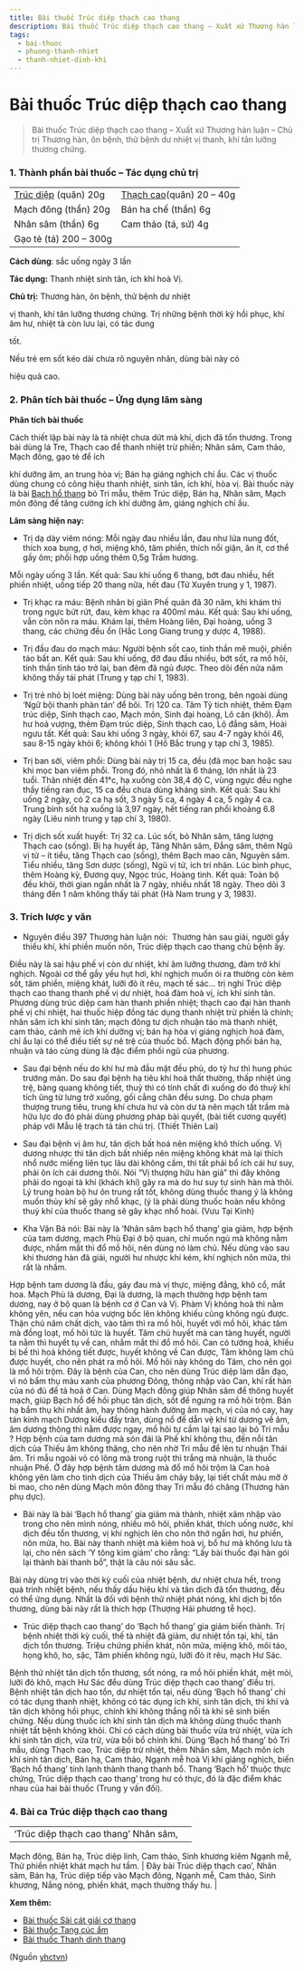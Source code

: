 ```yaml
---
title: Bài thuốc Trúc diệp thạch cao thang
description: Bài thuốc Trúc diệp thạch cao thang – Xuất xứ Thương hàn luận – Chủ trị 
tags:
  - bai-thuoc
  - phuong-thanh-nhiet
  - thanh-nhiet-dinh-khi
---
```


# Bài thuốc Trúc diệp thạch cao thang 

> Bài thuốc Trúc diệp thạch cao thang – Xuất xứ Thương hàn luận – Chủ trị Thương hàn, ôn bệnh, thử bệnh dư nhiệt vị thanh, khí tân lưỡng thương chứng.

### 1. Thành phần bài thuốc – Tác dụng chủ trị

|  |  |
| --- | --- |
| [Trúc diệp](/yhctvn/vi-thuoc-truc-diep) (quân) 20g | [Thạch cao](/yhctvn/vi-thuoc-thach-cao)(quân) 20 – 40g |
| Mạch đông (thần) 20g | Bán ha chế (thần) 6g |
| Nhân sâm (thần) 6g | Cam thảo (tá, sứ) 4g |
| Gạo tẻ (tá) 200 – 300g |   |

**Cách dùng**: sắc uống ngày 3 lần

**Tác dụng:** Thanh nhiệt sinh tân, ích khí hoà Vị. 

**Chủ trị:** Thương hàn, ôn bệnh, thử bệnh dư nhiệt  

vị thanh, khí tân lưỡng thương chứng. Trị những bệnh thời kỳ hồi phục, khí âm hư, nhiệt tà còn lưu lại, có tác dung  

tốt. 

Nếu trẻ em sốt kéo dài chưa rõ nguyên nhân, dùng bài này có  

hiệu quả cao.  

### 2. Phân tích bài thuốc – Ứng dụng lâm sàng

**Phân tích bài thuốc**

Cách thiết lập bài này là tà nhiệt chưa dứt mà khí, dịch đã tổn thương. Trong bài dùng lá Tre, Thạch cao để thanh nhiệt trừ phiền; Nhân sâm, Cam thảo, Mạch đông, gạo tẻ để ích  

khí dưỡng âm, an trung hòa vị; Bán hạ giáng nghịch chí ẩu. Các vị thuốc dùng chung có công hiệu thanh nhiệt, sinh tân, ích khí, hòa vị. Bài thuốc này là bài [Bạch hổ thang](/yhctvn/bai-thuoc-bach-ho-thang) bỏ Tri mẫu, thêm Trúc diệp, Bán hạ, Nhân sâm, Mạch môn đông để tăng cường ích khí dưỡng âm, giáng nghịch chỉ ấu.

**Lâm sàng hiện nay:**

+ Trị dạ dày viêm nóng: Mỗi ngày đau nhiều lần, đau như lửa nung đốt, thích xoa bụng, ợ hơi, miệng khô, tâm phiền, thích nổi giận, ăn ít, cơ thể gầy ôm; phối hợp uống thêm 0,5g Trầm hương.

Mỗi ngày uống 3 lần. Kết quả: Sau khi uống 6 thang, bớt đau nhiều, hết phiền nhiệt, uống tiếp 20 thang nữa, hết đau (Tứ Xuyên trung y 1, 1987).

+ Trị khạc ra máu: Bệnh nhân bị giãn Phế quản đã 30 năm, khi khám thì trong ngực bứt rứt, đau, kèm khạc ra 400ml máu. Kết quả: Sau khi uống, vẫn còn nôn ra máu. Khám lại, thêm Hoàng liên, Đại hoàng, uống 3 thang, các chứng đều ổn (Hắc Long Giang trung y dược 4, 1988).

+ Trị đầu đau do mạch máu: Người bệnh sốt cao, tinh thần mê muội, phiền táo bất an. Kết quả: Sau khi uống, đỡ đau đầu nhiều, bớt sốt, ra mồ hôi, tinh thần tỉnh táo trở lại, ban đêm đã ngủ được. Theo dõi đến nửa năm không thấy tái phát (Trung y tạp chí 1, 1983).

+ Trị trẻ nhỏ bị loét miệng: Dùng bài này uống bên trong, bên ngoài dùng ‘Ngữ bội thanh phàn tán’ để bôi. Trị 120 ca. Tâm Tỳ tích nhiệt, thêm Đạm trúc diệp, Sinh thạch cao, Mạch môn, Sinh đại hoàng, Lô căn (khô). Âm hư hoả vượng, thêm Đạm trúc diệp, Sinh thạch cao, Lộ đẳng sâm, Hoài ngưu tất. Kết quả: Sau khi uống 3 ngày, khỏi 67, sau 4-7 ngày khỏi 46, sau 8-15 ngày khỏi 6; không khỏi 1 (Hồ Bắc trung y tạp chí 3, 1985).

+ Trị ban sởi, viêm phổi: Dùng bài này trị 15 ca, đều (đã mọc ban hoặc sau khi mọc ban viêm phổi. Trong đó, nhỏ nhất là 6 tháng, lớn nhất là 23 tuổi. Thân nhiệt đến 41°c, hạ xuống còn 38,4 độ C, vùng ngực đều nghe thấy tiếng ran đục, 15 ca đều chưa dùng kháng sinh. Kết quả: Sau khi uống 2 ngày, có 2 ca hạ sốt, 3 ngày 5 ca, 4 ngày 4 ca, 5 ngày 4 ca. Trung bình sốt hạ xuống là 3,97 ngày, hết tiếng ran phổi khoảng 6.8 ngày (Liêu ninh trung y tạp chí 3, 1980).

+ Trị dịch sốt xuất huyết: Trị 32 ca. Lúc sốt, bỏ Nhân sâm, tăng lượng Thạch cao (sống). Bị hạ huyết áp, Tăng Nhân sâm, Đẳng sâm, thêm Ngũ vị tử – ít tiểu, tăng Thạch cao (sống), thêm Bạch mao căn, Nguyên sâm. Tiểu nhiều, tăng Sơn dược (sống), Ngũ vị tử, ích trí nhân. Lúc bình phục, thêm Hoàng kỳ, Đương quy, Ngọc trúc, Hoàng tinh. Kết quả: Toàn bộ đều khỏi, thời gian ngắn nhất là 7 ngày, nhiều nhất 18 ngày. Theo dõi 3 tháng đến 1 năm không thấy tái phát (Hà Nam trung y 3, 1983).

### 3. Trích lược y văn

+ Nguyên điều 397 Thương hàn luận nói:  Thương hàn sau giải, người gầy thiếu khí, khí phiền muốn nôn, Trúc diệp thạch cao thang chủ bệnh ấy.

Điều này là sai hậu phế vị còn dư nhiệt, khí âm lưỡng thương, đàm trở khí nghịch. Ngoài cơ thể gầy yếu hụt hơi, khí nghịch muốn ói ra thường còn kèm sốt, tâm phiền, miệng khát, lưỡi đỏ ít rêu, mạch tế sác… trị nghi Trúc diệp thạch cao thang thanh phế vị dư nhiệt, hoá đàm hoà vị, ích khí sinh tân. Phương dùng trúc diệp cam hàn thanh phiền nhiệt; thạch cao đại hàn thanh phế vị chi nhiệt, hai thuốc hiệp đồng tác dụng thanh nhiệt trừ phiền là chính; nhân sâm ích khí sinh tân; mạch đông tư dịch nhuận táo mà thanh nhiệt, cam thảo, cánh mẽ ích khí dưỡng vị; bán hạ hòa vị giáng nghịch hoá đàm, chỉ ẩu lại có thể điều tiết sự nê trệ của thuốc bổ. Mạch động phối bán hạ, nhuận và táo cùng dùng là đặc điểm phối ngũ của phương.

+ Sau đại bệnh nếu do khí hư mà đầu mặt đều phù, do tỳ hư thì hung phúc trướng mãn. Do sau đại bệnh hạ tiêu khí hoá thất thường, thấp nhiệt úng trệ, bàng quang không tiết, thuỷ thì có tính chất đi xuống do đó thuỷ khí tích ũng từ lưng trở xuống, gối cẳng chân đều sưng. Do chưa phạm thượng trung tiêu, trung khí chưa hư và còn dư tà nên mạch tất trầm mà hữu lực do đó phải dùng phương pháp bài quyết, (bài tiết cương quyết) pháp với Mẫu lệ trạch tả tán chủ trị. (Thiết Thiên Lai)

+ Sau đại bệnh vị âm hư, tân dịch bất hoá nên miệng khô thích uống. Vị dương nhược thì tân dịch bất nhiếp nên miệng không khát mà lại thích nhổ nước miếng liên tục lâu dài không cầm, thì tất phải bổ ích cái hư suy, phải ôn ích cái dương thôi. Nói “Vị thượng hữu hàn giả” thì đây không phải do ngoại tà khí (khách khí) gây ra mà do hư suy tự sinh hàn mà thôi. Lý trung hoàn bộ hư ôn trung rất tốt, không dùng thuốc thang ý là không muốn thủy khí sẽ gây nhổ khạc, (ý là phải dùng thuốc hoàn nếu không thuỷ khí của thuốc thang sẽ gây khạc nhổ hoài. (Vưu Tại Kinh)

+ Kha Vận Bá nói: Bài này là ‘Nhân sâm bạch hổ thang’ gia giảm, hợp bệnh của tam dương, mạch Phù Đại ở bộ quan, chỉ muốn ngủ mà không nằm được, nhắm mắt thì đổ mồ hôi, nên dùng nó làm chủ. Nếu dùng vào sau khi thương hàn đã giải, người hư nhược khí kém, khí nghịch nôn mửa, thì rất là nhầm.

Hợp bệnh tam dương là đầu, gáy đau mà vị thực, miệng đắng, khô cổ, mắt hoa. Mạch Phù là dương, Đại là dương, là mạch thường hợp bệnh tam dương, nay ở bộ quan là bệnh cơ ở Can và Vị. Phàm Vị không hoà thì nằm không yên, nếu can hỏa vượng bốc lên không khiếu cũng không ngủ được. Thận chủ năm chất dịch, vào tâm thì ra mồ hôi, huyết với mồ hôi, khác tâm mà đồng loạt, mồ hôi tức là huyết. Tâm chủ huyết mà can tàng huyết, người ta nằm thì huyết tụ về can, nhắm mắt thì đổ mồ hôi. Can có tướng hoả, khiếu bị bế thì hoả không tiết được, huyết không về Can được, Tâm không làm chủ được huyết, cho nên phát ra mồ hôi. Mồ hôi này không do Tâm, cho nên gọi là mồ hôi trộm. Đây là bệnh của Can, cho nên dùng Trúc diệp làm dẫn đạo, vì nó bẩm thụ màu xanh của phương Đông, thông nhập vào Can, khí rất hàn của nó đủ để tả hoả ở Can. Dùng Mạch đông giúp Nhân sâm để thông huyết mạch, giúp Bạch hổ để hồi phục tân dịch, sốt để ngưng ra mồ hôi trộm. Bán hạ bẩm thụ khí nhất âm, hay thông hành đường âm mạch, vị của nó cay, hay tán kinh mạch Dương kiểu đầy tràn, dùng nổ để dẫn vệ khí từ dương về âm, âm dương thông thì nằm được ngay, mồ hôi tự cầm lại tại sao lại bỏ Tri mẫu ? Hợp bệnh của tam dương mà són đái là Phế khí không thu, đến nỗi tân dịch của Thiếu âm không thăng, cho nên nhờ Tri mẫu để lên tư nhuận Thái âm. Tri mẫu ngoài vỏ có lông mà trong ruột thì trắng mà nhuận, là thuốc nhuận Phế. Ở đây hợp bệnh tâm dương mà đổ mồ hôi trộm là Can hoả không yên làm cho tinh dịch của Thiếu âm chảy bậy, lại tiết chất màu mỡ ở bì mao, cho nên dùng Mạch môn đông thay Tri mẫu đó chăng (Thương hàn phụ dực).

+ Bài này là bài ‘Bạch hổ thang’ gia giảm mà thành, nhiệt xâm nhập vào trong cho nên mình nóng, nhiều mô hôi, phiền khát, thích uống nước, khí dịch đều tổn thương, vị khí nghịch lên cho nôn thở ngắn hơi, hư phiền, nôn mửa, ho. Bài này thanh nhiệt mà kiêm hoà vị, bổ hư mà không lưu tà lại, cho nên sách ‘Y tông kim giám’ cho rằng: “Lấy bài thuốc đại hàn gói lại thành bài thanh bổ”, thật là câu nói sâu sắc.

Bài này dùng trị vào thời kỳ cuối của nhiệt bệnh, dư nhiệt chưa hết, trong quá trình nhiệt bệnh, nếu thấy dấu hiệu khí và tân dịch đã tổn thương, đều có thể ứng dụng. Nhất là đối với bệnh thử nhiệt phát nóng, khí dịch bị tổn thương, dùng bài này rất là thích hợp (Thượng Hải phương tễ học).

+ Trúc diệp thạch cao thang’ do ‘Bạch hổ thang’ gia giảm biến thành. Trị bệnh nhiệt thời kỳ cuối, thế tà nhiệt đã giảm, dư nhiệt tồn tại, khí, tân dịch tổn thương. Triệu chứng phiền khát, nôn mửa, miệng khô, môi táo, họng khô, ho, sặc, Tâm phiền không ngủ, lưỡi đỏ ít rêu, mạch Hư Sác.

Bệnh thử nhiệt tân dịch tổn thương, sốt nóng, ra mồ hôi phiền khát, mệt mỏi, lưỡi đỏ khô, mạch Hư Sác đểu dùng Trúc diệp thạch cao thang’ điều trị. Bệnh nhiệt tân dịch hao tổn, dư nhiệt tổn tại, nếu dùng ‘Bạch hổ thang’ chỉ có tác dụng thanh nhiệt, không có tác dụng ích khí, sinh tân dịch, thì khí và tân dịch không hồi phục, chính khí không thắng nổi tà khí sẽ sinh biến chứng. Nếu dùng thuốc ích khí sinh tân dịch mà không dùng thuốc thanh nhiệt tất bệnh không khỏi. Chỉ có cách dùng bài thuốc vừa trừ nhiệt, vừa ích khí sinh tân dịch, vừa trừ, vừa bồi bổ chính khí. Dùng ‘Bạch hổ thang’ bỏ Tri mẫu, dùng Thạch cao, Trúc diệp trừ nhiệt, thêm Nhân sâm, Mạch môn ích khí sinh tân dịch, Bán hạ, Cam thảo, Ngạnh mễ hoà Vị khí giáng nghịch, biến ‘Bạch hổ thang’ tính lạnh thành thang thanh bổ. Thang ‘Bạch hổ’ thuộc thực chứng, Trúc diệp thạch cao thang’ trong hư có thực, đó là đặc điểm khác nhau của hai bài thuốc (Trung y vấn đối).

### 4. Bài ca Trúc diệp thạch cao thang

|  |  |
| --- | --- |
| ‘Trúc diệp thạch cao thang’ Nhân sâm,
Mạch đông, Bán hạ, Trúc diệp linh,
Cam thảo, Sinh khương kiêm Ngạnh mễ,
Thử phiền nhiệt khát mạch hư tầm. | Đây bài Trúc diệp thạch cao’,
Nhân sâm, Bán hạ, Trúc diệp tiếp vào Mạch đông,
Ngạnh mễ, Cam thảo, Sinh khương,
Nắng nóng, phiền khát, mạch thường thấy hu. |

**Xem thêm:**

* [Bài thuốc Sài cát giải cơ thang](/yhctvn/bai-thuoc-sai-cat-giai-co-thang-cat-can-giai-giai-co-thang)
* [Bài thuốc Tang cúc ẩm](/yhctvn/bai-thuoc-tang-cuc-am)
* [Bài thuốc Thanh dinh thang](/yhctvn/bai-thuoc-thanh-dinh-thang)

(Nguồn <a href="https://yhctvn.com/bai-thuoc-truc-diep-thach-cao-thang/" target="_blank">yhctvn</a>)
